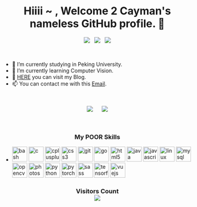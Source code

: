 
<h1 align="center">Hiiii ~ , Welcome 2 Cayman's nameless GitHub profile. 👋</h1>

<p align="center">
  <img src="https://badges.pufler.dev/years/CaymanHK" />&nbsp;&nbsp;&nbsp;<img src="https://badges.pufler.dev/repos/CaymanHK" />&nbsp;&nbsp;&nbsp;<img src="https://badges.pufler.dev/commits/monthly/CaymanHK" />
</p>

<br />

- 🔭 I’m currently studying in Peking University.
- 🌱 I’m currently learning Computer Vision.
- 🤔 [HERE](https://nolinkyet) you can visit my Blog.
- 📫 You can contact me with this [Email](https://nolinkyet).

 ‍

<!--
**CaymanHK/CaymanHK** is a ✨ _special_ ✨ repository because its `README.md` (this file) appears on your GitHub profile.

Here are some ideas to get you started:

- 🔭 I’m currently working on ...
- 🌱 I’m currently learning ...
- 👯 I’m looking to collaborate on ...
- 🤔 I’m looking for help with ...
- 💬 Ask me about ...
- 📫 How to reach me: ...
- 😄 Pronouns: ...
- ⚡ Fun fact: ...
-->

<div>
  <p align="center">
    <img src="https://github-readme-stats.vercel.app/api?username=CaymanHK&count_private=true&show_icons=true&theme=onedark" />&nbsp;&nbsp;&nbsp;&nbsp;&nbsp;&nbsp;<img src="https://github-readme-stats.vercel.app/api/top-langs/?username=anuraghazra&layout=compact" />
  </p>
</div>

<br />
<h3 align="center">My POOR Skills</h3>

- <img src="https://www.vectorlogo.zone/logos/gnu_bash/gnu_bash-icon.svg" alt="bash" width="40" height="40"/> 
  <img src="https://devicons.github.io/devicon/devicon.git/icons/c/c-original.svg" alt="c" width="40" height="40"/> 
  <img src="https://devicons.github.io/devicon/devicon.git/icons/cplusplus/cplusplus-original.svg" alt="cplusplus" width="40" height="40"/> 
  <img src="https://devicons.github.io/devicon/devicon.git/icons/css3/css3-original-wordmark.svg" alt="css3" width="40" height="40"/> 
  <img src="https://www.vectorlogo.zone/logos/git-scm/git-scm-icon.svg" alt="git" width="40" height="40"/> 
  <img src="https://devicons.github.io/devicon/devicon.git/icons/go/go-original.svg" alt="go" width="40" height="40"/> 
  <img src="https://devicons.github.io/devicon/devicon.git/icons/html5/html5-original-wordmark.svg" alt="html5" width="40" height="40"/> 
  <img src="https://devicons.github.io/devicon/devicon.git/icons/java/java-original-wordmark.svg" alt="java" width="40" height="40"/> 
  <img src="https://devicons.github.io/devicon/devicon.git/icons/javascript/javascript-original.svg" alt="javascript" width="40" height="40"/> 
  <img src="https://devicons.github.io/devicon/devicon.git/icons/linux/linux-original.svg" alt="linux" width="40" height="40"/> 
  <img src="https://devicons.github.io/devicon/devicon.git/icons/mysql/mysql-original-wordmark.svg" alt="mysql" width="40" height="40"/> 
  <img src="https://www.vectorlogo.zone/logos/opencv/opencv-icon.svg" alt="opencv" width="40" height="40"/>
  <img src="https://devicons.github.io/devicon/devicon.git/icons/photoshop/photoshop-plain.svg" alt="photoshop" width="40" height="40"/> 
  <img src="https://devicons.github.io/devicon/devicon.git/icons/python/python-original.svg" alt="python" width="40" height="40"/> 
  <img src="https://www.vectorlogo.zone/logos/pytorch/pytorch-icon.svg" alt="pytorch" width="40" height="40"/> 
  <img src="https://devicons.github.io/devicon/devicon.git/icons/sass/sass-original.svg" alt="sass" width="40" height="40"/> 
  <img src="https://www.vectorlogo.zone/logos/tensorflow/tensorflow-icon.svg" alt="tensorflow" width="40" height="40"/> 
  <img src="https://devicons.github.io/devicon/devicon.git/icons/vuejs/vuejs-original-wordmark.svg" alt="vuejs" width="40" height="40"/>

<div>
  <h3 align="center"> 
    Visitors Count<br>
    <img align="center" src="https://profile-counter.glitch.me/CaymanHK/count.svg" />
  </h3>
</div>
